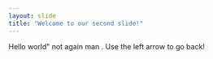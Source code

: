 ```yaml
---
layout: slide
title: "Welcome to our second slide!"
---
```

Hello world" not again man .
Use the left arrow to go back!
